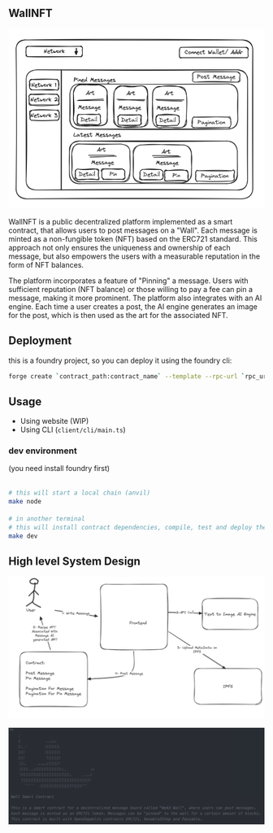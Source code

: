 ## WallNFT
![System Design](./diagram-a.png)

WallNFT is a public decentralized platform implemented as a smart contract, that allows users to post messages on a "Wall". Each message is minted as a non-fungible token (NFT) based on the ERC721 standard. This approach not only ensures the uniqueness and ownership of each message, but also empowers the users with a measurable reputation in the form of NFT balances.

The platform incorporates a feature of "Pinning" a message. Users with sufficient reputation (NFT balance) or those willing to pay a fee can pin a message, making it more prominent. The platform also integrates with an AI engine. Each time a user creates a post, the AI engine generates an image for the post, which is then used as the art for the associated NFT.

## Deployment

this is a foundry project, so you can deploy it using the foundry cli:

```bash
forge create `contract_path:contract_name` --template --rpc-url `rpc_url` --private-key `private_key`
```

## Usage
* Using website (WIP)
* Using CLI (`client/cli/main.ts`)

### dev environment
(you need install foundry first)
```bash

# this will start a local chain (anvil)
make node

# in another terminal
# this will install contract dependencies, compile, test and deploy the contract with constructor arguments in the `./args` file
make dev
```

## High level System Design
<!-- add diagram image -->
![System Design](./diagram-b.png)

![Contract Doc](./diagram-c.png)